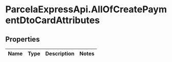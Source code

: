 # ParcelaExpressApi.AllOfCreatePaymentDtoCardAttributes

## Properties
Name | Type | Description | Notes
------------ | ------------- | ------------- | -------------
